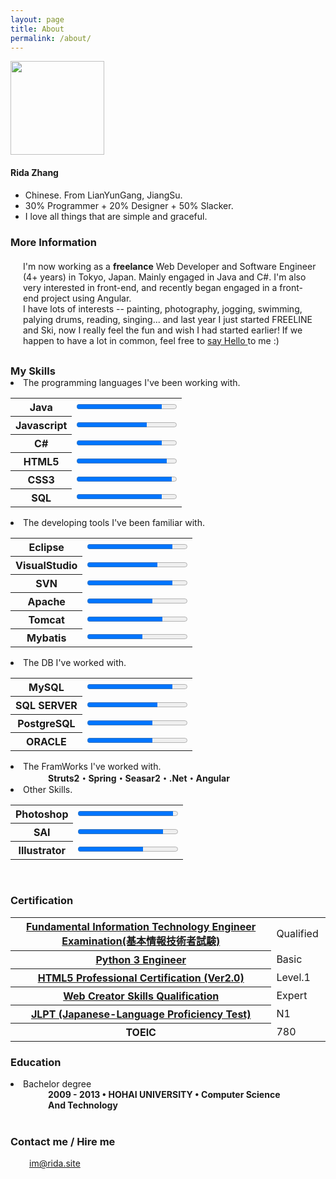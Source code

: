 ```yaml
---
layout: page
title: About
permalink: /about/
---
```

<div class="about-main">
<img src="../images/me-sketch.png" class="image-right" style="width:150px" alt="">
<div class="box-right">
	<h4>Rida Zhang</h4>
<ul>
<li>Chinese. From LianYunGang, JiangSu.</li>
<li>30% Programmer + 20% Designer + 50% Slacker.</li>
<li>I love all things that are simple and graceful.</li>
</ul>
</div>
</div>

### More Information 

<p style="margin: 20px 15px 30px 20px;">I'm now working as a <b>freelance</b> Web Developer and Software Engineer (4+ years) in Tokyo, Japan. Mainly engaged in Java and C#. I'm also very interested in front-end, and recently began engaged in a front-end project using Angular. <br>
I have lots of interests -- painting, photography, jogging, swimming, palying drums, reading, singing... and last year I just started FREELINE and Ski, now I really feel the fun and wish I had started earlier! If we happen to have a lot in common, feel free to <a href="#contact">say Hello </a> to me :)</p>

<h3 style="margin-bottom:0px;">My Skills</h3>
<li class="tableli">The programming languages I've been working with.</li>
<table class="normal">
	<tbody>
	<tr>
		<th>Java</th>
		<td><progress value="85" max="100"/></td>
	</tr>
	<tr>
		<th>Javascript</th>
		<td><progress value="70" max="100"/></td>
	</tr>
	<tr>
		<th>C#</th>
		<td><progress value="85" max="100"/></td>
	</tr>
	<tr>
		<th>HTML5</th>
		<td><progress value="90" max="100"/></td>
	</tr>
	<tr>
		<th>CSS3</th>
		<td><progress value="95" max="100"/></td>
	</tr>
	<tr>
		<th>SQL</th>
		<td><progress value="85" max="100"/></td>
	</tr>
	</tbody>
</table>
<li class="tableli">The developing tools I've been familiar with.</li>
<table class="normal">
	<tbody>
	<tr>
		<th>Eclipse</th>
		<td><progress value="85" max="100"/></td>
	</tr>
	<tr>
		<th>VisualStudio</th>
		<td><progress value="70" max="100"/></td>
	</tr>
	<tr>
		<th>SVN</th>
		<td><progress value="85" max="100"/></td>
	</tr>
	<tr>
		<th>Apache</th>
		<td><progress value="65" max="100"/></td>
	</tr>
	<tr>
		<th>Tomcat</th>
		<td><progress value="75" max="100"/></td>
	</tr>
	<tr>
		<th>Mybatis</th>
		<td><progress value="55" max="100"/></td>
	</tr> 
	</tbody>
</table> 
<li class="tableli">The DB I've worked with.</li>
<table class="normal">
	<tbody>
	<tr>
		<th>MySQL</th>
		<td><progress value="85" max="100"/></td>
	</tr>
	<tr>
		<th>SQL SERVER</th>
		<td><progress value="70" max="100"/></td>
	</tr>
	<tr>
		<th>PostgreSQL</th>
		<td><progress value="65" max="100"/></td>
	</tr>
	<tr>
		<th>ORACLE</th>
		<td><progress value="65" max="100"/></td>
	</tr> 
	</tbody>
</table>
<li class="tableli">The FramWorks I've worked with.</li> 
<p style="margin: 0 60px;"><strong>Struts2・Spring・Seasar2・.Net・Angular</strong></p>

<li class="tableli">Other Skills.</li>
<table class="normal">
	<tbody>
	<tr>
		<th>Photoshop</th>
		<td><progress value="95" max="100"/></td>
	</tr>
	<tr>
		<th>SAI</th>
		<td><progress value="85" max="100"/></td>
	</tr>
	<tr>
		<th>Illustrator</th>
		<td><progress value="65" max="100"/></td>
	</tr> 
	</tbody>
</table>
<br>

### Certification

<table class="certification normal">
	<tbody>
	<tr>
		<th><a href="https://ja.wikipedia.org/wiki/%E5%9F%BA%E6%9C%AC%E6%83%85%E5%A0%B1%E6%8A%80%E8%A1%93%E8%80%85%E8%A9%A6%E9%A8%93">Fundamental Information Technology Engineer Examination(基本情報技術者試験)</a></th>
		<td colspan="2">Qualified</td>
	</tr>
	<tr>
		<th><a href="https://www.pythonic-exam.com/exam/basic">Python 3 Engineer</a></th>
		<td>Basic </td>
	</tr>
	<tr>
		<th><a href="http://html5exam.jp/">HTML5 Professional Certification (Ver2.0)</a></th>
		<td>Level.1 </td>
		<td style="background: url(../images/certi/lv1.gif) left no-repeat; background-size:25px 25px;"></td>
	</tr>
	<tr>
		<th><a href="http://www.sikaku.gr.jp/web/wc/ind/about/">Web Creator Skills Qualification</a></th>
		<td>Expert</td>
		<td style="background: url(../images/certi/webexpert.jpeg) left no-repeat; background-size:25px 25px;"></td>
	</tr>
	<tr>
		<th><a href="http://www.jlpt.jp/e/index.html">JLPT (Japanese-Language Proficiency Test)</a></th>
		<td>N1</td>
	</tr> 
	<tr>
		<th>TOEIC</th>
		<td>780</td>
	</tr>
	</tbody>
</table>

### Education
<li class="tableli">Bachelor degree</li>
<p style="margin: 0 60px;"><strong>2009 - 2013 • HOHAI UNIVERSITY • Computer Science And Technology</strong></p>

<br>
<h3 id="contact"> Contact me / Hire me </h3>
<a style="padding-left: 30px;" href="mailto:im@rida.site">im@rida.site</a>

